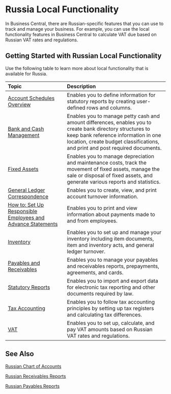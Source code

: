 # Russia Local Functionality

In Business Central, there are Russian-specific features that you can use to track and manage your business. For example, you can use the local functionality features in Business Central to calculate VAT due based on Russian VAT rates and regulations.

 

## Getting Started with Russian Local Functionality

 

Use the following table to learn more about local functionality that is available for Russia.

 

| Topic                                                        | Description                                                  |
| :----------------------------------------------------------- | :----------------------------------------------------------- |
| [Account Schedules Overview](https://github.com/DianaMalina/dynamics365smb-docs/blob/Pre-RussiaLF_EN/business-central/LocalFunctionality/RussiaLF_EN/eng-account-schedules-overview.md) | Enables you to define information for statutory reports by creating user-defined rows and columns. |
| [Bank and Cash Management](https://github.com/DianaMalina/dynamics365smb-docs/blob/Pre-RussiaLF_EN/business-central/LocalFunctionality/RussiaLF_EN/eng-bank-and-cash-management.md) | Enables you to manage petty cash and amount differences, enables you to create bank directory structures to keep bank reference information in one location, create budget classifications, and print and post required documents. |
| [Fixed Assets](https://github.com/DianaMalina/dynamics365smb-docs/blob/Pre-RussiaLF_EN/business-central/LocalFunctionality/RussiaLF_EN/eng-fixed-assets.md) | Enables you to manage depreciation and maintenance costs, track the movement of fixed assets, manage the sale or disposal of fixed assets, and generate various reports and statistics. |
| [General Ledger Correspondence](https://github.com/DianaMalina/dynamics365smb-docs/blob/Pre-RussiaLF_EN/business-central/LocalFunctionality/RussiaLF_EN/eng-general-ledger-correspondence.md) | Enables you to create, view, and print account turnover information. |
| [How to: Set Up Responsible Employees and Advance Statements](https://github.com/DianaMalina/dynamics365smb-docs/blob/Pre-RussiaLF_EN/business-central/LocalFunctionality/RussiaLF_EN/How-to-Set-Up-Responsible-Employees-and-Advance-Statements.md) | Enables you to print and view information about payments made to and from employees. |
| [Inventory](https://github.com/DianaMalina/dynamics365smb-docs/blob/Pre-RussiaLF_EN/business-central/LocalFunctionality/RussiaLF_EN/Inventory.md)                                                | Enables you to set up and manage your inventory including item documents, item and inventory acts, and general ledger turnover. |
| [Payables and Receivables](https://github.com/DianaMalina/dynamics365smb-docs/blob/Pre-RussiaLF_EN/business-central/LocalFunctionality/RussiaLF_EN/Payables-and-Receivables.md)                                 | Enables you to manage your payables and receivables reports, prepayments, agreements, and cards. |
| [Statutory Reports](https://github.com/DianaMalina/dynamics365smb-docs/blob/Pre-RussiaLF_EN/business-central/LocalFunctionality/RussiaLF_EN/Statutory-Reports.md)                                        | Enables you to import and export data for electronic tax reporting and other documents required by law. |
| [Tax Accounting](https://github.com/DianaMalina/dynamics365smb-docs/blob/Pre-RussiaLF_EN/business-central/LocalFunctionality/RussiaLF_EN/Tax-Accounting.md)                                           | Enables you to follow tax accounting principles by setting up tax registers and calculating tax differences. |
| [VAT]()                                                      | Enables you to set up, calculate, and pay VAT amounts based on Russian VAT rates and regulations. |

 

## See Also

 

[Russian Chart of Accounts](https://github.com/DianaMalina/dynamics365smb-docs/blob/Pre-RussiaLF_EN/business-central/LocalFunctionality/RussiaLF_EN/Russian-Chart-of-Accounts.md)

[Russian Receivables Reports](https://github.com/DianaMalina/dynamics365smb-docs/blob/Pre-RussiaLF_EN/business-central/LocalFunctionality/RussiaLF_EN/Russian-Receivables-Reports.md)

[Russian Payables Reports](https://github.com/DianaMalina/dynamics365smb-docs/blob/Pre-RussiaLF_EN/business-central/LocalFunctionality/RussiaLF_EN/Russian-Payables-Reports.md)

